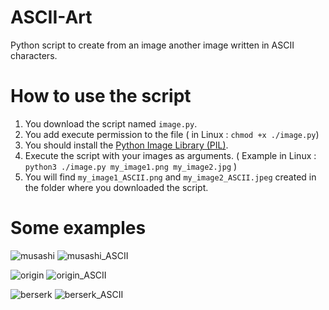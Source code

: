 # ASCII-Art
Python script to create from an image another image written in ASCII characters.

# How to use the script
1. You download the script named `image.py`.
2. You add execute permission to the file ( in Linux : `chmod +x ./image.py`)
3. You should install the [Python Image Library (PIL)](https://pillow.readthedocs.io/en/stable/installation.html).
4. Execute the script with your images as arguments. ( Example in Linux : `python3 ./image.py my_image1.png my_image2.jpg` )
5. You will find `my_image1_ASCII.png` and `my_image2_ASCII.jpeg` created in the folder where you downloaded the script.

# Some examples
![musashi](https://github.com/khirobenn/ASCII-Art/assets/126425282/059535e1-2d36-4fe7-8024-c2d15e1591d5) ![musashi_ASCII](https://github.com/khirobenn/ASCII-Art/assets/126425282/0e1f3b4e-db32-434a-8efd-ffae0fbace55)

![origin](https://github.com/khirobenn/ASCII-Art/assets/126425282/19bf3226-49a0-4713-bd1c-d7ce55d97429) ![origin_ASCII](https://github.com/khirobenn/ASCII-Art/assets/126425282/a1abdefd-deb4-440c-a799-cadc50b2bfa8)

![berserk](https://github.com/khirobenn/ASCII-Art/assets/126425282/2e898ba1-579c-40b8-8003-5de43b81b4bf)
![berserk_ASCII](https://github.com/khirobenn/ASCII-Art/assets/126425282/46016484-5298-4fd7-9800-22926b83b28d)
